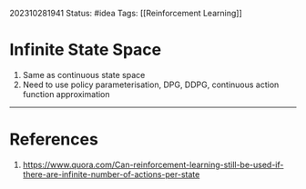 202310281941
Status: #idea
Tags: [[Reinforcement Learning]]

# Infinite State Space

1. Same as continuous state space
2. Need to use policy parameterisation, DPG, DDPG, continuous action function approximation
---
# References

1. https://www.quora.com/Can-reinforcement-learning-still-be-used-if-there-are-infinite-number-of-actions-per-state
